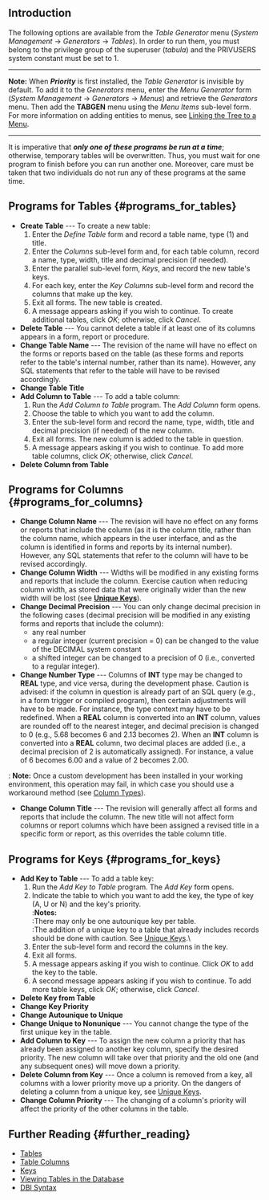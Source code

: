 ## Introduction

The following options are available from the *Table Generator* menu
(*System Management* → *Generators* → *Tables*). In order to run them,
you must belong to the privilege group of the superuser (*tabula*) and
the PRIVUSERS system constant must be set to 1.

------------------------------------------------------------------------

**Note:** When ***Priority*** is first installed, the *Table Generator*
is invisible by default. To add it to the *Generators* menu, enter the
*Menu Generator* form (*System Management* → *Generators* → *Menus*) and
retrieve the *Generators* menu. Then add the **TABGEN** menu using the
*Menu Items* sub-level form. For more information on adding entities to
menus, see [Linking the Tree to a
Menu](Sub-level_Forms#Linking_the_Tree_to_a_Menu "wikilink").

------------------------------------------------------------------------

It is imperative that ***only one of these programs be run at a time***;
otherwise, temporary tables will be overwritten. Thus, you must wait for
one program to finish before you can run another one. Moreover, care
must be taken that two individuals do not run any of these programs at
the same time.

## Programs for Tables {#programs_for_tables}

-   **Create Table** --- To create a new table:
    1.  Enter the *Define Table* form and record a table name, type (1)
        and title.
    2.  Enter the *Columns* sub-level form and, for each table column,
        record a name, type, width, title and decimal precision (if
        needed).
    3.  Enter the parallel sub-level form, *Keys*, and record the new
        table\'s keys.
    4.  For each key, enter the *Key Columns* sub-level form and record
        the columns that make up the key.
    5.  Exit all forms. The new table is created.
    6.  A message appears asking if you wish to continue. To create
        additional tables, click *OK*; otherwise, click *Cancel*.
-   **Delete Table** --- You cannot delete a table if at least one of
    its columns appears in a form, report or procedure.
-   **Change Table Name** --- The revision of the name will have no
    effect on the forms or reports based on the table (as these forms
    and reports refer to the table's internal number, rather than its
    name). However, any SQL statements that refer to the table will have
    to be revised accordingly.
-   **Change Table Title**
-   **Add Column to Table** --- To add a table column:
    1.  Run the *Add Column to Table* program. The *Add Column* form
        opens.
    2.  Choose the table to which you want to add the column.
    3.  Enter the sub-level form and record the name, type, width, title
        and decimal precision (if needed) of the new column.
    4.  Exit all forms. The new column is added to the table in
        question.
    5.  A message appears asking if you wish to continue. To add more
        table columns, click *OK*; otherwise, click *Cancel*.
-   **Delete Column from Table**

## Programs for Columns {#programs_for_columns}

-   **Change Column Name** --- The revision will have no effect on any
    forms or reports that include the column (as it is the column title,
    rather than the column name, which appears in the user interface,
    and as the column is identified in forms and reports by its internal
    number). However, any SQL statements that refer to the column will
    have to be revised accordingly.
-   **Change Column Width** --- Widths will be modified in any existing
    forms and reports that include the column. Exercise caution when
    reducing column width, as stored data that were originally wider
    than the new width will be lost (see [**Unique
    Keys**](#Unique_Keys "wikilink")).
-   **Change Decimal Precision** --- You can only change decimal
    precision in the following cases (decimal precision will be modified
    in any existing forms and reports that include the column):
    -   any real number
    -   a regular integer (current precision = 0) can be changed to the
        value of the DECIMAL system constant
    -   a shifted integer can be changed to a precision of 0 (i.e.,
        converted to a regular integer).
-   **Change Number Type** --- Columns of **INT** type may be changed to
    **REAL** type, and vice versa, during the development phase. Caution
    is advised: if the column in question is already part of an SQL
    query (e.g., in a form trigger or compiled program), then certain
    adjustments will have to be made. For instance, the type context may
    have to be redefined. When a **REAL** column is converted into an
    **INT** column, values are rounded off to the nearest integer, and
    decimal precision is changed to 0 (e.g., 5.68 becomes 6 and 2.13
    becomes 2). When an **INT** column is converted into a **REAL**
    column, two decimal places are added (i.e., a decimal precision of 2
    is automatically assigned). For instance, a value of 6 becomes 6.00
    and a value of 2 becomes 2.00.

:   **Note:** Once a custom development has been installed in your
    working environment, this operation may fail, in which case you
    should use a workaround method (see [Column
    Types](Table_Columns#Column_Types "wikilink")).

-   **Change Column Title** --- The revision will generally affect all
    forms and reports that include the column. The new title will not
    affect form columns or report columns which have been assigned a
    revised title in a specific form or report, as this overrides the
    table column title.

## Programs for Keys {#programs_for_keys}

-   **Add Key to Table** --- To add a table key:
    1.  Run the *Add Key to Table* program. The *Add Key* form opens.
    2.  Indicate the table to which you want to add the key, the type of
        key (A, U or N) and the key\'s priority.\
        :**Notes:**\
        :There may only be one autounique key per table.\
        :The addition of a unique key to a table that already includes
        records should be done with caution. See [Unique
        Keys](Keys#Unique_Keys "wikilink").\
    3.  Enter the sub-level form and record the columns in the key.
    4.  Exit all forms.
    5.  A message appears asking if you wish to continue. Click *OK* to
        add the key to the table.
    6.  A second message appears asking if you wish to continue. To add
        more table keys, click *OK*; otherwise, click *Cancel*.
-   **Delete Key from Table**
-   **Change Key Priority**
-   **Change Autounique to Unique**
-   **Change Unique to Nonunique** --- You cannot change the type of the
    first unique key in the table.
-   **Add Column to Key** --- To assign the new column a priority that
    has already been assigned to another key column, specify the desired
    priority. The new column will take over that priority and the old
    one (and any subsequent ones) will move down a priority.
-   **Delete Column from Key** --- Once a column is removed from a key,
    all columns with a lower priority move up a priority. On the dangers
    of deleting a column from a unique key, see [Unique
    Keys](Keys#Unique_Keys "wikilink").
-   **Change Column Priority** --- The changing of a column's priority
    will affect the priority of the other columns in the table.

## Further Reading {#further_reading}

-   [Tables](Tables "wikilink")
-   [Table Columns](Table_Columns "wikilink")
-   [Keys](Keys "wikilink")
-   [Viewing Tables in the
    Database](Viewing_Tables_in_the_Database "wikilink")
-   [DBI Syntax](DBI_Syntax "wikilink")
